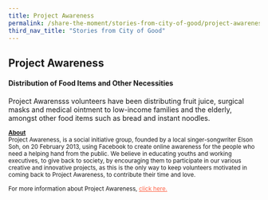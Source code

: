 ```yaml
---
title: Project Awareness
permalink: /share-the-moment/stories-from-city-of-good/project-awareness
third_nav_title: "Stories from City of Good"
---
```

## Project Awareness

#### Distribution of Food Items and Other Necessities

Project Awarensss volunteers have been distributing fruit juice, surgical masks and medical ointment to low-income families and the elderly, amongst other food items such as bread and instant noodles.

<sup><b><u>About</u></b><br>Project Awareness, is a social initiative group, founded by a local singer-songwriter Elson Soh, on 20 February 2013, using Facebook to create online awareness for the people who need a helping hand from the public. We believe in educating youths and working executives, to give back to society, by encouraging them to participate in our various creative and innovative projects, as this is the only way to keep volunteers motivated in coming back to Project Awareness, to contribute their time and love.<br><br>For more information about Project Awareness, <a href="https://www.facebook.com/ProjectAwarenessSG/" style="color:tomato">click here.</a></sup>

